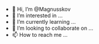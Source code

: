 - 👋 Hi, I’m @Magnusskov
- 👀 I’m interested in ...
- 🌱 I’m currently learning ...
- 💞️ I’m looking to collaborate on ...
- 📫 How to reach me ...

<!---
Magnusskov/Magnusskov is a ✨ special ✨ repository because its `README.md` (this file) appears on your GitHub profile.
You can click the Preview link to take a look at your changes.
--->
